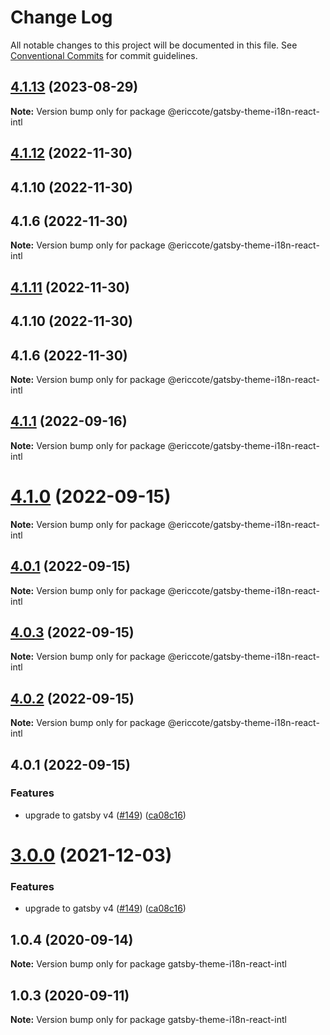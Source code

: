 # Change Log

All notable changes to this project will be documented in this file.
See [Conventional Commits](https://conventionalcommits.org) for commit guidelines.

## [4.1.13](https://github.com/ericcote/themes/compare/@ericcote/gatsby-theme-i18n-react-intl@4.1.12...@ericcote/gatsby-theme-i18n-react-intl@4.1.13) (2023-08-29)

**Note:** Version bump only for package @ericcote/gatsby-theme-i18n-react-intl

## [4.1.12](https://github.com/ericcote/themes/compare/@ericcote/gatsby-theme-i18n-react-intl@4.1.1...@ericcote/gatsby-theme-i18n-react-intl@4.1.12) (2022-11-30)

## 4.1.10 (2022-11-30)

## 4.1.6 (2022-11-30)

**Note:** Version bump only for package @ericcote/gatsby-theme-i18n-react-intl

## [4.1.11](https://github.com/ericcote/themes/compare/@ericcote/gatsby-theme-i18n-react-intl@4.1.1...@ericcote/gatsby-theme-i18n-react-intl@4.1.11) (2022-11-30)

## 4.1.10 (2022-11-30)

## 4.1.6 (2022-11-30)

**Note:** Version bump only for package @ericcote/gatsby-theme-i18n-react-intl

## [4.1.1](https://github.com/ericcote/themes/compare/@ericcote/gatsby-theme-i18n-react-intl@4.1.0...@ericcote/gatsby-theme-i18n-react-intl@4.1.1) (2022-09-16)

**Note:** Version bump only for package @ericcote/gatsby-theme-i18n-react-intl

# [4.1.0](https://github.com/gatsbyjs/themes/compare/@ericcote/gatsby-theme-i18n-react-intl@4.0.3...@ericcote/gatsby-theme-i18n-react-intl@4.1.0) (2022-09-15)

**Note:** Version bump only for package @ericcote/gatsby-theme-i18n-react-intl

## [4.0.1](https://github.com/gatsbyjs/themes/compare/@ericcote/gatsby-theme-i18n-react-intl@4.0.3...@ericcote/gatsby-theme-i18n-react-intl@4.0.1) (2022-09-15)

**Note:** Version bump only for package @ericcote/gatsby-theme-i18n-react-intl

## [4.0.3](https://github.com/gatsbyjs/themes/compare/@ericcote/gatsby-theme-i18n-react-intl@4.0.2...@ericcote/gatsby-theme-i18n-react-intl@4.0.3) (2022-09-15)

**Note:** Version bump only for package @ericcote/gatsby-theme-i18n-react-intl

## [4.0.2](https://github.com/gatsbyjs/themes/compare/@ericcote/gatsby-theme-i18n-react-intl@4.0.1...@ericcote/gatsby-theme-i18n-react-intl@4.0.2) (2022-09-15)

**Note:** Version bump only for package @ericcote/gatsby-theme-i18n-react-intl

## 4.0.1 (2022-09-15)

### Features

- upgrade to gatsby v4 ([#149](https://github.com/gatsbyjs/themes/issues/149)) ([ca08c16](https://github.com/gatsbyjs/themes/commit/ca08c168431b48ebc16fcdded16f4e02c852e41b))

# [3.0.0](https://github.com/gatsbyjs/themes/compare/gatsby-theme-i18n-react-intl@1.0.4...gatsby-theme-i18n-react-intl@3.0.0) (2021-12-03)

### Features

- upgrade to gatsby v4 ([#149](https://github.com/gatsbyjs/themes/issues/149)) ([ca08c16](https://github.com/gatsbyjs/themes/commit/ca08c168431b48ebc16fcdded16f4e02c852e41b))

## 1.0.4 (2020-09-14)

**Note:** Version bump only for package gatsby-theme-i18n-react-intl

## 1.0.3 (2020-09-11)

**Note:** Version bump only for package gatsby-theme-i18n-react-intl
